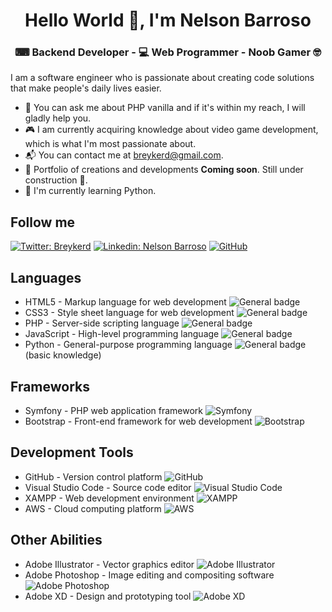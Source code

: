 <h1 align="center">Hello World  👋, I'm Nelson Barroso</h1>

<h3 align="center">⌨ Backend Developer - 💻 Web Programmer - Noob Gamer 🤓</h3>

I am a software engineer who is passionate about creating code solutions that make people's daily lives easier.

- 🐘 You can ask me about PHP vanilla and if it's within my reach, I will gladly help you.
- :video_game: I am currently acquiring knowledge about video game development, which is what I'm most passionate about.
- 📬 You can contact me at [breykerd@gmail.com](mailto:breykerd@gmail.com).
- 💼 Portfolio of creations and developments **Coming soon**. Still under construction 🤣.
- 🐍 I'm currently learning Python.

## Follow me

[![Twitter: Breykerd](https://img.shields.io/badge/@breykerdnelson-1DA1F2?style=for-the-badge&logo=twitter&logoColor=white)](https://twitter.com/breykerdnelson)
[![Linkedin: Nelson Barroso](https://img.shields.io/badge/nelson%20Barroso-0077B5?style=for-the-badge&logo=linkedin&logoColor=white)](https://www.linkedin.com/in/nelson-barroso/)
[![GitHub](https://img.shields.io/badge/breykerd-%23121011.svg?style=for-the-badge&logo=github&logoColor=white)](https://github.com/breykerd)

## Languages

- HTML5 - Markup language for web development ![General badge](https://img.shields.io/badge/HTML5-E34F26?style=for-the-badge&logo=html5&logoColor=white)
- CSS3 - Style sheet language for web development ![General badge](https://img.shields.io/badge/CSS3-1572B6?style=for-the-badge&logo=css3&logoColor=white)
- PHP - Server-side scripting language ![General badge](https://img.shields.io/badge/PHP-777BB4?style=for-the-badge&logo=php&logoColor=white)
- JavaScript - High-level programming language ![General badge](https://img.shields.io/badge/JavaScript-F7DF1E?style=for-the-badge&logo=javascript&logoColor=black)
- Python - General-purpose programming language ![General badge](https://img.shields.io/badge/Python-3776AB?style=for-the-badge&logo=python&logoColor=white) (basic knowledge)

## Frameworks

- Symfony - PHP web application framework ![Symfony](https://img.shields.io/badge/symfony-%23000000.svg?style=for-the-badge&logo=symfony&logoColor=white)
- Bootstrap - Front-end framework for web development ![Bootstrap](https://img.shields.io/badge/bootstrap-%23563D7C.svg?style=for-the-badge&logo=bootstrap&logoColor=white)

## Development Tools

- GitHub - Version control platform ![GitHub](https://img.shields.io/badge/github-%23121011.svg?style=for-the-badge&logo=github&logoColor=white)
- Visual Studio Code - Source code editor ![Visual Studio Code](https://img.shields.io/badge/Visual%20Studio%20Code-0078d7.svg?style=for-the-badge&logo=visual-studio-code&logoColor=white)
- XAMPP - Web development environment ![XAMPP](https://img.shields.io/badge/XAMPP-F37623?style=for-the-badge&logo=xampp&logoColor=white)
- AWS - Cloud computing platform ![AWS](https://img.shields.io/badge/AWS-232F3E?style=for-the-badge&logo=amazon-aws&logoColor=white)


## Other Abilities

- Adobe Illustrator - Vector graphics editor ![Adobe Illustrator](https://img.shields.io/badge/adobe%20illustrator-%23FF9A00.svg?style=for-the-badge&logo=adobe%20illustrator&logoColor=white)
- Adobe Photoshop - Image editing and compositing software ![Adobe Photoshop](https://img.shields.io/badge/adobe%20photoshop-%2331A8FF.svg?style=for-the-badge&logo=adobe%20photoshop&logoColor=white)
- Adobe XD - Design and prototyping tool ![Adobe XD](https://img.shields.io/badge/Adobe%20XD-470137?style=for-the-badge&logo=Adobe%20XD&logoColor=#FF61F6)



